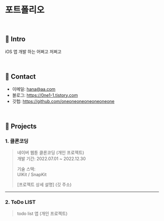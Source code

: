 # 포트폴리오

</br>

## :pushpin: Intro
iOS 앱 개발 하는 어쩌고 저쩌고

</br>

## :pushpin: Contact
- 이메일: hana@aa.com
- 블로그: https://0ne1-1.tistory.com
- 깃헙: https://github.com/oneoneoneoneoneoneone

</br>

## :pushpin: Projects
### 1. 클론코딩
>네이버 웹툰 클론코딩 (개인 프로젝트)  
>개발 기간: 2022.07.01 ~ 2022.12.30
>  
>기술 스택:  
>UIKit / SnapKit
>  
>[프로젝트 상세 설명] (깃 주소)
---

### 2. ToDo LIST
>todo list 앱 (개인 프로젝트)  

